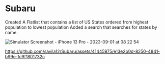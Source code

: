 # Subaru

Created A Flatlist that contains a list of US States ordered from highest population to lowest population
Added a search that searches for states by name.

![Simulator Screenshot - iPhone 13 Pro - 2023-09-01 at 08 22 54](https://github.com/savila12/Subaru/assets/41445975/a7a19e29-a108-456e-9f6b-c2088f9e3338)

https://github.com/savila12/Subaru/assets/41445975/e13e2b0d-8250-4841-b99e-fc9f1801732c

